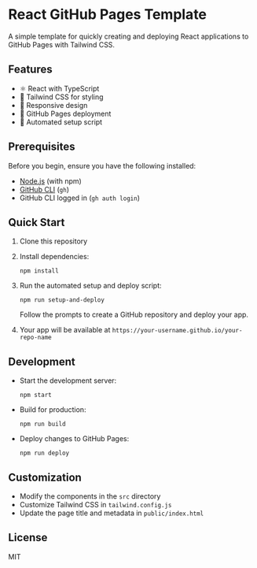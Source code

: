 # React GitHub Pages Template

A simple template for quickly creating and deploying React applications to GitHub Pages with Tailwind CSS.

## Features

- ⚛️ React with TypeScript
- 🎨 Tailwind CSS for styling
- 📱 Responsive design
- 🚀 GitHub Pages deployment
- 🤖 Automated setup script

## Prerequisites

Before you begin, ensure you have the following installed:

- [Node.js](https://nodejs.org/) (with npm)
- [GitHub CLI](https://cli.github.com/) (`gh`)
- GitHub CLI logged in (`gh auth login`)

## Quick Start

1. Clone this repository
2. Install dependencies:
   ```
   npm install
   ```
3. Run the automated setup and deploy script:
   ```
   npm run setup-and-deploy
   ```
   Follow the prompts to create a GitHub repository and deploy your app.

4. Your app will be available at `https://your-username.github.io/your-repo-name`

## Development

- Start the development server:
  ```
  npm start
  ```
- Build for production:
  ```
  npm run build
  ```
- Deploy changes to GitHub Pages:
  ```
  npm run deploy
  ```

## Customization

- Modify the components in the `src` directory
- Customize Tailwind CSS in `tailwind.config.js`
- Update the page title and metadata in `public/index.html`

## License

MIT